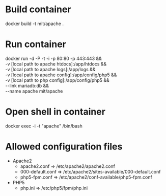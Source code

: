 # Build container #
docker build -t mit/apache .

# Run container #
docker run -d -P -t -i -p 80:80 -p 443:443 && \
	-v [local path to apache htdocs]:/app/htdocs && \
	-v [local path to apache logs]:/app/logs && \
	-v [local path to apache config]:/app/config/php5 && \
	-v [local path to php config]:/app/config/php5 && \
	--link mariadb:db && \
	--name apache mit/apache

# Open shell in container #
docker exec -i -t "apache" /bin/bash

# Allowed configuration files #
- Apache2
	- apache2.conf => /etc/apache2/apache2.conf
	- 000-default.conf => /etc/apache2/sites-available/000-default.conf
	- php5-fpm.conf => /etc/apache2/conf-available/php5-fpm.conf
- PHP5
	- php.ini => /etc/php5/fpm/php.ini
